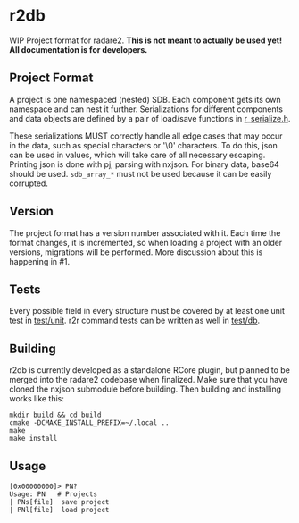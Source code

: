 # r2db

WIP Project format for radare2.
**This is not meant to actually be used yet! All documentation is for developers.**

## Project Format

A project is one namespaced (nested) SDB.
Each component gets its own namespace and can nest it further.
Serializations for different components and data objects are defined by a pair of load/save functions in [r_serialize.h](include/r_serialize.h).

These serializations MUST correctly handle all edge cases that may occur in the data, such as special characters or '\0' characters.
To do this, json can be used in values, which will take care of all necessary escaping.
Printing json is done with pj, parsing with nxjson. For binary data, base64 should be used.
`sdb_array_*` must not be used because it can be easily corrupted.

## Version

The project format has a version number associated with it.
Each time the format changes, it is incremented, so when loading a project with an older versions, migrations will be performed.
More discussion about this is happening in #1.

## Tests

Every possible field in every structure must be covered by at least one unit test in [test/unit](test/unit).
r2r command tests can be written as well in [test/db](test/db).

## Building

r2db is currently developed as a standalone RCore plugin, but planned to be merged into the radare2 codebase when finalized.
Make sure that you have cloned the nxjson submodule before building.
Then building and installing works like this:

```
mkdir build && cd build
cmake -DCMAKE_INSTALL_PREFIX=~/.local ..
make
make install
```

## Usage

```
[0x00000000]> PN?
Usage: PN   # Projects
| PNs[file]  save project
| PNl[file]  load project
```


